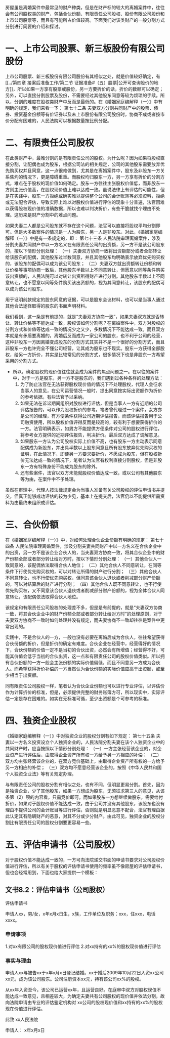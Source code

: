 房屋虽是离婚案件中最常见的财产种类，但是在财产标的较大的离婚案件中，往往会有公司股权类的财产，包括合伙份额、有限责任公司股权、股份有限公司股份和上市公司股票等，而且有可能所占价值较高。下面我们对该类财产的一般分割方式分别进行简要的介绍和探讨。
# 一、上市公司股票、新三板股份有限公司股份
上市公司股票、新三板股份有限公司股份有其相似之处，就是价值较好确定，有[[../第四章 接案后准备工作/第二节 证据准备#（五）股票|公开可查询股价的地方]]，所以如果一方享有股票或股份，另一方要折价的话，折价的数额可以确定；另外，可以直接分割股票及股份，不需要经过其他股东同意等较为烦琐的手续。所以，分割的难度在股权类财产中反而是最低的。在《婚姻家庭编解释（一）》中有明确的规定，我们来看一下：
第七十二条 夫妻双方分割共同财产中的股票、债券、投资基金份额等有价证券以及未上市股份有限公司股份时，协商不成或者按市价分配有困难的，人民法院可以根据数量按比例分配。
# 二、有限责任公司股权
在此类财产中，最难分割的是有限责任公司的股权。为什么呢？因为如果将股权直接分割，让配偶也成为股东，根据公司法的相关规定，公司的其他股东需要放弃优先购买权并且同意，这一点很难做到，尤其是在离婚案件中，股东及非股东一方关系焦灼的情况下，更是障碍重重。而股权均归股东一方，另一方享有折价的分割方式，难点在于股权的现价值如何确定。股东一方往往主张股权价值低，而非股东一方则主张价值高，在股权现价值上难以达成一致。虽说法律上有评估的可能性，但是在实践中，股东一方拒绝或确实难以提供整个公司的会计账簿等必须资料，拒绝或无法配合评估，导致实际上难以对股权价值进行评估的现象十分普遍，法官因难以获得股权现价值的准确数据，所以也难以判决折价，有些干脆就找个理由不处理。这历来是财产分割中的难点问题。

如果夫妻二人都是公司股东就不存在这个问题，法官可以直接将股权平均分割即可。但是大多数案件的情况是一人为股东，另一人是非股东。对此，《婚姻家庭编解释（一）》中是有一条规定的，即：
第七十三条 人民法院审理离婚案件，涉及分割夫妻共同财产中以一方名义在有限责任公司的出资额，另一方不是该公司股东的，按以下情形分别处理：
（一）夫妻双方协商一致将出资额部分或者全部转让给该股东的配偶，其他股东过半数同意，并且其他股东均明确表示放弃优先购买权的，该股东的配偶可以成为该公司股东；
（二）夫妻双方就出资额转让份额和转让价格等事项协商一致后，其他股东半数以上不同意转让，但愿意以同等条件购买该出资额的，人民法院可以对转让出资所得财产进行分割。其他股东半数以上不同意转让，也不愿意以同等条件购买该出资额的，视为其同意转让，该股东的配偶可以成为该公司股东。

用于证明前款规定的股东同意的证据，可以是股东会议材料，也可以是当事人通过其他合法途径取得的股东的书面声明材料。

我们看到，这一条是有前提的，就是“夫妻双方协商一致”，如果夫妻双方就是否转让、转让价格等不能达成一致，股权该如何分割呢？在离婚案件中，双方对股权的分割方式和价值等达成一致的情况少之又少，多数情况下不能达成一致。而且双方本就是有矛盾要离婚的，离婚后反而成为一家公司的股东，也不利于公司的经营，这种非股东一方因离婚变成股东的分割方式其实并不是一个很好的分割方式，而且非股东一方也许完全不懂公司经营，让其成为股东也不现实。股东一方获得全部股权，给另一方折价，其实是比较常见的分割方式，很多情况下也是非股东一方希望采用的分割方式。

- 所以，确定股权的现价值往往就会成为案件的焦点问题之一。在以往的案件中，对于一方是股东，另一方不是股东的，我们遇到过各种各样的处理方法：
	1. 为了防止法官在无法获得股权现价值的情况下不处理股权，代理人会征求当事人的意见，在公司运营情况一般时，提出同意按实际出资额作为折价的参考依据。有些法官予以采纳。
	2. 如果无法在诉讼期间组织对股权进行评估，但是当事人一方有近期的公司评估报告的，可以作为股权折价的参考。笔者曾代理过一个案件，女方亦是公司的经理，有方便条件获得公司近期评估报告，而该评估报告用于公司融资使用，所以股权价值评得反而是较高的，较有利于想要获得折价的一方。法官明确表示，如男方不能提供方便条件对公司的股权进行评估，将参考女方提供的近期评估报告，判决折价。最后双方达成了调解意见。
	3. 如果股东一方认为公司股权实际上价值不高，也有股东一方主动表示同意配偶成为新股东，并出具半数以上股东同意且所有股东放弃优先购买权的证明，在此情况下，即便另一方要求要折价，不愿成为股东，但在股权折价无法达成一致的情况下，笔者认为法官有权利直接分割股权，但是非股东一方有特殊身份不能成为股东的除外。
	4. 还有些案件，法官以双方未能就股权价值达成一致，或以公司有其他股东等为由，在案件中不予处理。

虽然在审理中，代理人按法律规定会为当事人准备有关公司股权的评估申请书并提交，但真正能够成功评估的较为少见，基本上在提交后，法官仍以不能提供所需资料为由最终未组织成评估。
# 三、合伙份额
在《婚姻家庭编解释（一）》中，对如何处理合伙企业份额有明确的规定：
第七十四条 人民法院审理离婚案件，涉及分割夫妻共同财产中以一方名义在合伙企业中的出资，另一方不是该企业合伙人的，当夫妻双方协商一致，将其合伙企业中的财产份额全部或者部分转让给对方时，按以下情形分别处理：
（一）其他合伙人一致同意的，该配偶依法取得合伙人地位；
（二）其他合伙人不同意转让，在同等条件下行使优先购买权的，可以对转让所得的财产进行分割；
（三）其他合伙人不同意转让，也不行使优先购买权，但同意该合伙人退伙或者削减部分财产份额的，可以对结算后的财产进行分割；
（四）其他合伙人既不同意转让，也不行使优先购买权，又不同意该合伙人退伙或者削减部分财产份额的，视为全体合伙人同意转让，该配偶依法取得合伙人地位。

该规定和有限责任公司股权的处理差不多，但是是有前提的，就是“夫妻双方协商一致，将其合伙企业中的财产份额全部或者部分转让给对方时”的处理原则，对于夫妻双方协商不一致时如何处理并没有规定，而夫妻协商不一致却往往是案件中更常出现的。

实践中，不是合伙人的一方，一般也没有必要在离婚后成为合伙人，往往希望获得合伙份额的折价，但是折价的确定有难度。合伙企业在经营中，经营得好的情况下，合伙份额的价值一定不是当初的合伙出资，必然会有所增值；经营得不好，可能其价值会低于当初的合伙出资，这一点和有限责任公司的股权价值类似。所以拥有合伙份额的一方一般会主张份额的实际价值偏低，而且不同意另一方成为合伙人。而希望获得折价补偿的一方当然认为合伙份额的实际价值应高于出资额，或至少相当于出资额。

同有限责任公司股权一样，笔者认为合伙企业份额也可以进行专业评估，以评估价作为计算折价的标准，但是，必须提供完整的财务账簿方可，所以现实中，实际评估一定是存在困难的。如实在无标准可循，至少出资额是个可参考的标准。
# 四、独资企业股权
《婚姻家庭编解释（一）》中对独资企业的股权分割有如下规定：
第七十五条 夫妻以一方名义投资设立个人独资企业的，人民法院分割夫妻在该个人独资企业中的共同财产时，应当按照以下情形分别处理：
（一）一方主张经营该企业的，对企业资产进行评估后，由取得企业资产所有权一方给予另一方相应的补偿；
（二）双方均主张经营该企业的，在双方竞价基础上，由取得企业资产所有权的一方给予另一方相应的补偿；
（三）双方均不愿意经营该企业的，按照《中华人民共和国个人独资企业法》等有关规定办理。

与有限责任公司的股权分割有相似之处，也有不同，但明显更易分割。首先，因为是独资企业，少了其他股东，如果一方想成为股东，无须征求第三人的意见，从该条第（2）项的内容看，只需竞价即可。而如果股东一方想继续做股东，需要给付折价，如果对于股权价值不能达成一致，由于公司并没有其他股东，该股东也没有理由不提供公司的会计账目等进行评估，否则就是明显恶意不配合，法官有理由据此认定其有隐瞒财产的恶意，对其不分或少分财产。由此可见，独资企业的股权分割比有限责任公司的股权分割要更容易一些。
# 五、评估申请书（公司股权）
对于股权价值不能达成一致的，一方可向法院递交书面的申请书要求对公司股权价值进行评估，所以有关于股权的评估申请书使用的频率虽不像房屋的评估申请书，但也会经常用到，下面也给大家提供一个模板：

## 文书8.2：评估申请书（公司股权）
评估申请书

申请人xx，男/女，x年x月x日生，x族，工作单位及职务：xxx，住xxx，电话xxxx。
### 申请事项
1.对xx有限公司的股权现价值进行评估
2.对xx持有的xx%的股权现价值进行评估
### 事实与理由
申请人xx与被告xx于x年x月x日登记结婚。xx于婚后2009年10月22日入资xx公司xx元，成为该公司股东。公司注册资本xx元，持有该公司xx%的股权。

从xx年入资至今，该公司已运营xx年，且运营良好。在庭审中双方对股权现值不能达成一致意见，且相差较大，为确定夫妻共有公司股权的现价值并依法分割，故向法院申请由专业的评估鉴定机构对
xx公司的股权现价值和xx持有的xx%的股权现在价值进行评估。

此致
xx人民法院

申请人：
x年x月x日